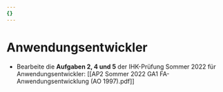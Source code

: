 ```yaml
---
{}
---
```

# Anwendungsentwickler
* Bearbeite die **Aufgaben 2, 4 und 5** der IHK-Prüfung Sommer 2022 für Anwendungsentwickler:
	[[AP2 Sommer 2022 GA1 FA-Anwendungsentwicklung (AO 1997).pdf]]